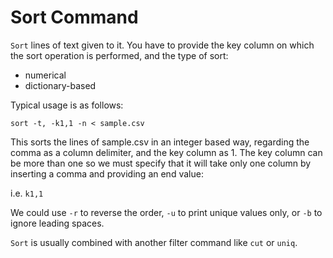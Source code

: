 # Sort Command
```Sort``` lines of text given to it. You have to provide the
key column on which the sort operation is performed, and the type 
of sort: 
* numerical
* dictionary-based

Typical usage is as follows:

```sort -t, -k1,1 -n < sample.csv```

This sorts the lines of sample.csv in an integer based way, regarding 
the comma as a column delimiter, and the key column as 1. The key
column can be more than one so we must specify that it will take 
only one column by inserting a comma and providing an end value:

i.e. ```k1,1```

We could use ```-r``` to reverse the order, ```-u``` to print unique
values only, or ```-b``` to ignore leading spaces.

```Sort``` is usually combined with another filter command like
```cut``` or ```uniq```.  



